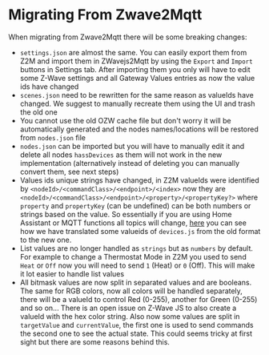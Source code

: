 # Migrating From Zwave2Mqtt

When migrating from Zwave2Mqtt there will be some breaking changes:

- `settings.json` are almost the same. You can easily export them from Z2M and import them in ZWavejs2Mqtt by using the `Export` and `Import` buttons in Settings tab. After importing them you only will have to edit some Z-Wave settings and all Gateway Values entries as now the value ids have changed
- `scenes.json` need to be rewritten for the same reason as valueIds have changed. We suggest to manually recreate them using the UI and trash the old one
- You cannot use the old OZW cache file but don't worry it will be automatically generated and the nodes names/locations will be restored from `nodes.json` file
- `nodes.json` can be imported but you will have to manually edit it and delete all nodes `hassDevices` as them will not work in the new implementation (alternatively instead of deleting you can manually convert them, see next steps)
- Values ids unique strings have changed, in Z2M valueIds were identified by `<nodeId>/<commandClass>/<endpoint>/<index>` now they are `<nodeId>/<commandClass>/<endpoint>/<property>/<propertyKey?>` where `property` and `propertyKey` (can be undefined) can be both numbers or strings based on the value. So essentially if you are using Home Assistant or MQTT functions all topics will change, [here](https://github.com/zwave-js/zwavejs2mqtt/pull/20/files#diff-4a25087ac983e835241cfb02c43c408df47b81f77546ef07c4dcfe9acf019eeeR4) you can see how we have translated some valueids of `devices.js` from the old format to the new one.
- List values are no longer handled as `strings` but as `numbers` by default. For example to change a Thermostat Mode in Z2M you used to send `Heat` or `Off` now you will need to send `1` (Heat) or `0` (Off). This will make it lot easier to handle list values
- All bitmask values are now split in separated values and are booleans. The same for RGB colors, now all colors will be handled separately, there will be a valueId to control Red (0-255), another for Green (0-255) and so on... There is an open issue on Z-Wave JS to also create a valueId with the hex color string. Also now some values are split in `targetValue` and `currentValue`, the first one is used to send commands the second one to see the actual state. This could seems tricky at first sight but there are some reasons behind this.
